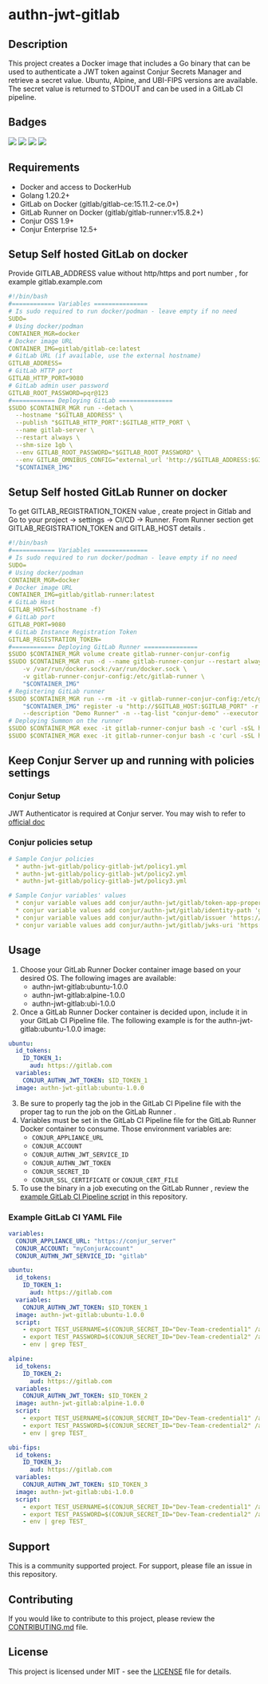 # authn-jwt-gitlab

## Description
This project creates a Docker image that includes a Go binary that can be used to authenticate a JWT token against Conjur Secrets Manager and retrieve a secret value.  Ubuntu, Alpine, and UBI-FIPS versions are available.  The secret value is returned to STDOUT and can be used in a GitLab CI pipeline.

## Badges
[![](https://img.shields.io/docker/pulls/nfmsjoeg/authn-jwt-gitlab)](https://hub.docker.com/r/nfmsjoeg/authn-jwt-gitlab) [![](https://img.shields.io/discord/802650809246154792)](https://discord.gg/J2Tcdg9tmk) [![](https://img.shields.io/reddit/subreddit-subscribers/cyberark?style=social)](https://reddit.com/r/cyberark) ![](https://img.shields.io/github/license/cyberark/authn-jwt-gitlab)

## Requirements

* Docker and access to DockerHub
* Golang 1.20.2+
* GitLab on Docker (gitlab/gitlab-ce:15.11.2-ce.0+)
* GitLab Runner on Docker (gitlab/gitlab-runner:v15.8.2+)
* Conjur OSS 1.9+
* Conjur Enterprise 12.5+

## Setup Self hosted GitLab on docker
Provide GITLAB_ADDRESS value without http/https and port number , for example gitlab.example.com

```yaml
#!/bin/bash
#============ Variables ===============
# Is sudo required to run docker/podman - leave empty if no need
SUDO=
# Using docker/podman
CONTAINER_MGR=docker
# Docker image URL
CONTAINER_IMG=gitlab/gitlab-ce:latest
# GitLab URL (if available, use the external hostname)
GITLAB_ADDRESS=
# GitLab HTTP port
GITLAB_HTTP_PORT=9080
# GitLab admin user password
GITLAB_ROOT_PASSWORD=pqr@123
#============ Deploying GitLab ===============
$SUDO $CONTAINER_MGR run --detach \
  --hostname "$GITLAB_ADDRESS" \
  --publish "$GITLAB_HTTP_PORT":$GITLAB_HTTP_PORT \
  --name gitlab-server \
  --restart always \
  --shm-size 1gb \
  --env GITLAB_ROOT_PASSWORD="$GITLAB_ROOT_PASSWORD" \
  --env GITLAB_OMNIBUS_CONFIG="external_url 'http://$GITLAB_ADDRESS:$GITLAB_HTTP_PORT/';" \
  "$CONTAINER_IMG"
```
## Setup Self hosted GitLab Runner on docker
To get GITLAB_REGISTRATION_TOKEN value , create project in Gitlab and Go to your project -> settings -> CI/CD -> Runner. From Runner section get GITLAB_REGISTRATION_TOKEN and GITLAB_HOST details .

```yaml
#!/bin/bash
#============ Variables ===============
# Is sudo required to run docker/podman - leave empty if no need
SUDO=
# Using docker/podman
CONTAINER_MGR=docker
# Docker image URL
CONTAINER_IMG=gitlab/gitlab-runner:latest
# GitLab Host
GITLAB_HOST=$(hostname -f)
# GitLab port
GITLAB_PORT=9080
# GitLab Instance Registration Token
GITLAB_REGISTRATION_TOKEN=
#============ Deploying GitLab Runner ===============
$SUDO $CONTAINER_MGR volume create gitlab-runner-conjur-config
$SUDO $CONTAINER_MGR run -d --name gitlab-runner-conjur --restart always \
    -v /var/run/docker.sock:/var/run/docker.sock \
    -v gitlab-runner-conjur-config:/etc/gitlab-runner \
    "$CONTAINER_IMG"
# Registering GitLab runner
$SUDO $CONTAINER_MGR run --rm -it -v gitlab-runner-conjur-config:/etc/gitlab-runner \
    "$CONTAINER_IMG" register -u "http://$GITLAB_HOST:$GITLAB_PORT" -r "$GITLAB_REGISTRATION_TOKEN" \
    --description "Demo Runner" -n --tag-list "conjur-demo" --executor docker --docker-image alpine:latest
# Deploying Summon on the runner
$SUDO $CONTAINER_MGR exec -it gitlab-runner-conjur bash -c 'curl -sSL https://raw.githubusercontent.com/cyberark/summon/main/install.sh | bash'
$SUDO $CONTAINER_MGR exec -it gitlab-runner-conjur bash -c 'curl -sSL https://raw.githubusercontent.com/cyberark/summon-conjur/main/install.sh | bash'

```
## Keep Conjur Server up and running with policies settings

### Conjur Setup

   JWT Authenticator is required at Conjur server.  You may wish to refer to [official doc](https://docs.cyberark.com/Product-Doc/OnlineHelp/AAM-DAP/Latest/en/Content/Operations/Services/cjr-authn-jwt-uc.htm?tocpath=Integrations%7CJWT%20Authenticator%7C_____1)

### Conjur policies setup

```yaml
# Sample Conjur policies
  * authn-jwt-gitlab/policy-gitlab-jwt/policy1.yml
  * authn-jwt-gitlab/policy-gitlab-jwt/policy2.yml
  * authn-jwt-gitlab/policy-gitlab-jwt/policy3.yml

# Sample Conjur variables' values
  * conjur variable values add conjur/authn-jwt/gitlab/token-app-property 'namespace_path'
  * conjur variable values add conjur/authn-jwt/gitlab/identity-path 'gitlab-apps'
  * conjur variable values add conjur/authn-jwt/gitlab/issuer 'https://gitlab.com'
  * conjur variable values add conjur/authn-jwt/gitlab/jwks-uri 'https://gitlab.com/-/jwks/’
```

## Usage

1. Choose your GitLab Runner Docker container image based on your desired OS.  The following images are available:
   * authn-jwt-gitlab:ubuntu-1.0.0
   * authn-jwt-gitlab:alpine-1.0.0
   * authn-jwt-gitlab:ubi-1.0.0
2. Once a GitLab Runner Docker container is decided upon, include it in your GitLab CI Pipeline file.  The following example is for the authn-jwt-gitlab:ubuntu-1.0.0 image:
```yaml
ubuntu:
  id_tokens:
    ID_TOKEN_1:
      aud: https://gitlab.com
  variables:
    CONJUR_AUTHN_JWT_TOKEN: $ID_TOKEN_1
  image: authn-jwt-gitlab:ubuntu-1.0.0
```
3. Be sure to properly tag the job in the GitLab CI Pipeline file with the proper tag to run the job on the GitLab Runner .
4. Variables must be set in the GitLab CI Pipeline file for the GitLab Runner Docker container to consume.  Those environment variables are:
    * `CONJUR_APPLIANCE_URL`
    * `CONJUR_ACCOUNT`
    * `CONJUR_AUTHN_JWT_SERVICE_ID`
    * `CONJUR_AUTHN_JWT_TOKEN`
    * `CONJUR_SECRET_ID`
    * `CONJUR_SSL_CERTIFICATE` or `CONJUR_CERT_FILE`
5. To use the binary in a job executing on the GitLab Runner , review the [example GitLab CI Pipeline script](.gitlab-ci.yml) in this repository.

### Example GitLab CI YAML File

```yaml
variables:
  CONJUR_APPLIANCE_URL: "https://conjur_server"
  CONJUR_ACCOUNT: "myConjurAccount"
  CONJUR_AUTHN_JWT_SERVICE_ID: "gitlab"

ubuntu:
  id_tokens:
    ID_TOKEN_1:
      aud: https://gitlab.com
  variables:
    CONJUR_AUTHN_JWT_TOKEN: $ID_TOKEN_1
  image: authn-jwt-gitlab:ubuntu-1.0.0
  script:
    - export TEST_USERNAME=$(CONJUR_SECRET_ID="Dev-Team-credential1" /authn-jwt-gitlab)
    - export TEST_PASSWORD=$(CONJUR_SECRET_ID="Dev-Team-credential2" /authn-jwt-gitlab)
    - env | grep TEST_

alpine:
  id_tokens:
    ID_TOKEN_2:
      aud: https://gitlab.com
  variables:
    CONJUR_AUTHN_JWT_TOKEN: $ID_TOKEN_2
  image: authn-jwt-gitlab:alpine-1.0.0
  script:
    - export TEST_USERNAME=$(CONJUR_SECRET_ID="Dev-Team-credential1" /authn-jwt-gitlab)
    - export TEST_PASSWORD=$(CONJUR_SECRET_ID="Dev-Team-credential2" /authn-jwt-gitlab)
    - env | grep TEST_

ubi-fips:
  id_tokens:
    ID_TOKEN_3:
      aud: https://gitlab.com
  variables:
    CONJUR_AUTHN_JWT_TOKEN: $ID_TOKEN_3
  image: authn-jwt-gitlab:ubi-1.0.0
  script:
    - export TEST_USERNAME=$(CONJUR_SECRET_ID="Dev-Team-credential1" /authn-jwt-gitlab)
    - export TEST_PASSWORD=$(CONJUR_SECRET_ID="Dev-Team-credential2" /authn-jwt-gitlab)
    - env | grep TEST_
```

## Support
This is a community supported project.  For support, please file an issue in this repository.

## Contributing
If you would like to contribute to this project, please review the [CONTRIBUTING.md](CONTRIBUTING.md) file.

## License
This project is licensed under MIT - see the [LICENSE](LICENSE) file for details.
